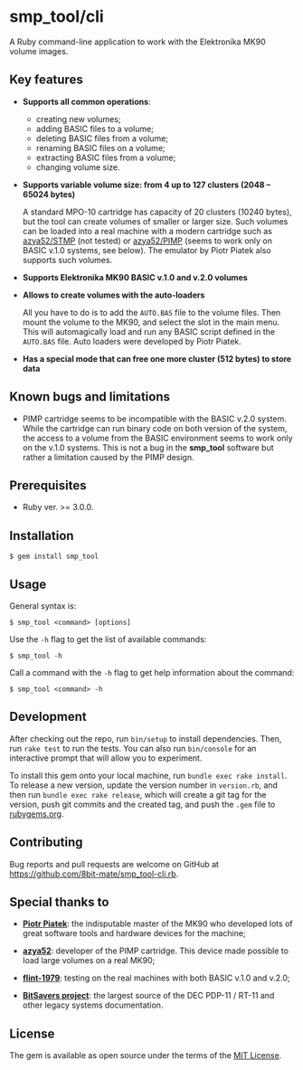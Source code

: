 # smp_tool/cli

A Ruby command-line application to work with the Elektronika MK90 volume images.

## Key features

* **Supports all common operations**:
  * creating new volumes;
  * adding BASIC files to a volume;
  * deleting BASIC files from a volume;
  * renaming BASIC files on a volume;
  * extracting BASIC files from a volume;
  * changing volume size.

* **Supports variable volume size: from 4 up to 127 clusters (2048 – 65024 bytes)**

  A standard MPO-10 cartridge has capacity of 20 clusters (10240 bytes), but the tool can create volumes of smaller or larger size. Such volumes can be loaded into a real machine with a modern cartridge such as [azya52/STMP](https://github.com/azya52/STMP) (not tested) or [azya52/PIMP](https://github.com/azya52/PIMP) (seems to work only on BASIC v.1.0 systems, see below). The emulator by Piotr Piatek also supports such volumes.

* **Supports Elektronika MK90 BASIC v.1.0 and v.2.0 volumes**

* **Allows to create volumes with the auto-loaders**

  All you have to do is to add the `AUTO.BAS` file to the volume files. Then mount the volume to the MK90, and select the slot in the main menu. This will automagically load and run any BASIC script defined in the `AUTO.BAS` file. Auto loaders were developed by Piotr Piatek.

* **Has a special mode that can free one more cluster (512 bytes) to store data**

## Known bugs and limitations

* PIMP cartridge seems to be incompatible with the BASIC v.2.0 system. While the cartridge can run binary code on both version of the system, the access to a volume from the BASIC environment seems to work only on the v.1.0 systems. This is not a bug in the **smp_tool** software but rather a limitation caused by the PIMP design.

## Prerequisites

* Ruby ver. >= 3.0.0.

## Installation

    $ gem install smp_tool

## Usage

General syntax is:

    $ smp_tool <command> [options]
    
Use the `-h` flag to get the list of available commands:

    $ smp_tool -h

Call a command with the `-h` flag to get help information about the command:

    $ smp_tool <command> -h

## Development

After checking out the repo, run `bin/setup` to install dependencies. Then, run `rake test` to run the tests. You can also run `bin/console` for an interactive prompt that will allow you to experiment.

To install this gem onto your local machine, run `bundle exec rake install`. To release a new version, update the version number in `version.rb`, and then run `bundle exec rake release`, which will create a git tag for the version, push git commits and the created tag, and push the `.gem` file to [rubygems.org](https://rubygems.org).

## Contributing

Bug reports and pull requests are welcome on GitHub at https://github.com/8bit-mate/smp_tool-cli.rb.

## Special thanks to

- **[Piotr Piatek](http://www.pisi.com.pl/piotr433/index.htm)**: the indisputable master of the MK90 who developed lots of great software tools and hardware devices for the machine;

- **[azya52](https://github.com/azya52/)**: developer of the PIMP cartridge. This device made possible to load large volumes on a real MK90;

- **[flint-1979](https://phantom.sannata.org/memberlist.php?mode=viewprofile&u=6909)**: testing on the real machines with both BASIC v.1.0 and v.2.0;

- **[BitSavers project](http://www.bitsavers.org/)**: the largest source of the DEC PDP-11 / RT-11 and other legacy systems documentation.

## License

The gem is available as open source under the terms of the [MIT License](https://opensource.org/licenses/MIT).
